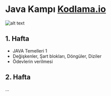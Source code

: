 # Java Kampı [Kodlama.io](https://www.kodlama.io/)

![alt text](dataset-cover.jpg)


## 1. Hafta
- JAVA Temelleri 1
- Değişkenler, Şart blokları, Döngüler, Diziler
- Ödevlerin verilmesi 
 
 

## 2. Hafta
...
